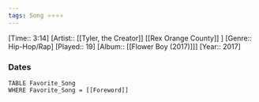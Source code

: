 ```yaml
---
tags: Song ⭐⭐⭐⭐ 
---
```

[Time:: 3:14]
[Artist:: [[Tyler, the Creator]] [[Rex Orange County]] ]
[Genre:: Hip-Hop/Rap]
[Played:: 19]
[Album:: [[Flower Boy (2017)]]]
[Year:: 2017]
### Dates
````dataview
TABLE Favorite_Song
WHERE Favorite_Song = [[Foreword]]
````